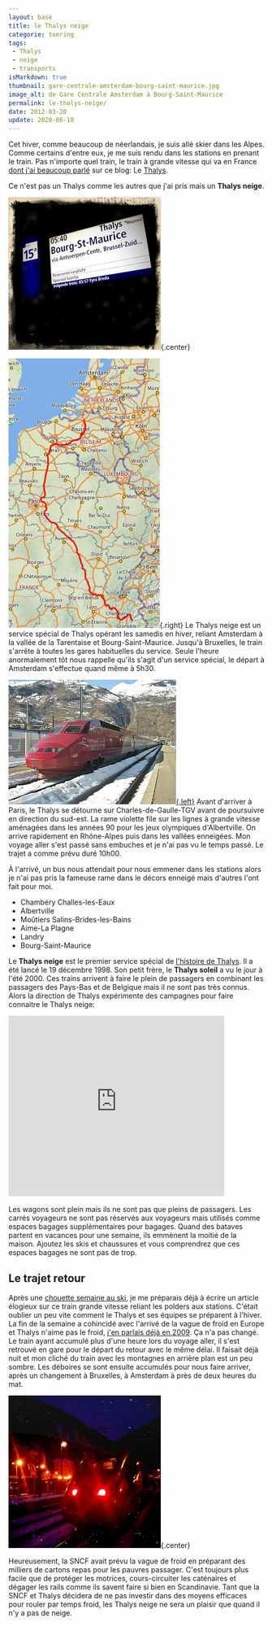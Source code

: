 ```yaml
---
layout: base
title: le Thalys neige
categorie: toering
tags: 
 - Thalys
 - neige
 - transports
isMarkdown: true
thumbnail: gare-centrale-amsterdam-bourg-saint-maurice.jpg
image_alt: de Gare Centrale Amsterdam à Bourg-Saint-Maurice
permalink: le-thalys-neige/
date: 2012-03-20
update: 2020-06-10
---
```


Cet hiver, comme beaucoup de néerlandais, je suis allé skier dans les Alpes. Comme certains d'entre eux, je me suis rendu dans les stations en prenant le train. Pas n'importe quel train, le train à grande vitesse qui va en France [dont j'ai beaucoup parlé](/?q=Thalys) sur ce blog: Le [Thalys](/?q=Thalys). 

Ce n'est pas un Thalys comme les autres que j'ai pris mais un **Thalys neige**.

![de Gare Centrale Amsterdam à Bourg-Saint-Maurice](gare-centrale-amsterdam-bourg-saint-maurice.jpg){.center}

<!--excerpt-->

![trajet du Thalys Neige de Anvers à Moûtiers](trajet-du-thalys-neige.png){.right}
Le Thalys neige est un service spécial de Thalys opérant les samedis en hiver, reliant Amsterdam à la vallée de la Tarentaise et Bourg-Saint-Maurice. Jusqu'à Bruxelles, le train s'arrête à toutes les gares habituelles du service. Seule l'heure anormalement tôt nous rappelle qu'ils s'agit d'un service spécial, le départ à Amsterdam s'effectue quand même à 5h30.

[![Thalys PBA n°4537 arrivé de Belgique est ici en stationnement en gare de Bourg-Saint-Maurice en Savoie durant les vacances d'hiver.](Thalys_4537_a_BSM.jpg){.left}](http://commons.wikimedia.org/wiki/File:Thalys_4537_%C3%A0_BSM.JPG)
Avant d'arriver à Paris, le Thalys se détourne sur Charles-de-Gaulle-TGV avant de poursuivre en direction du sud-est. La rame violette file sur les lignes à grande vitesse aménagées dans les années 90 pour les jeux olympiques d'Albertville. On arrive rapidement en Rhône-Alpes puis dans les vallées enneigées. Mon voyage aller s'est passé sans embuches et je n'ai pas vu le temps passé. Le trajet a comme prévu duré 10h00. 

À l'arrivé, un bus nous attendait pour nous emmener dans les stations alors je n'ai pas pris la fameuse rame dans le décors enneigé mais d'autres l'ont fait pour moi.

 - Chambéry Challes-les-Eaux  
 - Albertville  
 - Moûtiers Salins-Brides-les-Bains  
 - Aime-La Plagne  
 - Landry  
 - Bourg-Saint-Maurice  

Le **Thalys neige** est le premier service spécial de [l'histoire de Thalys](http://www.thalys.com/de/en/about-thalys/history). Il a été lancé le 19 décembre 1998. Son petit frère, le **Thalys soleil** a vu le jour à l'été 2000. Ces trains arrivent à faire le plein de passagers en combinant les passagers des Pays-Bas et de Belgique mais il ne sont pas très connus. Alors la direction de Thalys expérimente des campagnes pour faire connaitre le Thalys neige:

<!-- HTML -->
<div class="flex flex-col items-center">
<iframe src="http://www.slideshare.net/slideshow/embed_code/2379571" width="425" height="355" frameborder="0" marginwidth="0" marginheight="0" scrolling="no"></iframe> 
</div>
<!-- / HTML -->

Les wagons sont plein mais ils ne sont pas que pleins de passagers. Les carrés voyageurs ne sont pas réservés aux voyageurs mais utilisés comme espaces bagages supplémentaires pour bagages. Quand des bataves partent en vacances pour une semaine, ils emmènent la moitié de la maison. Ajoutez les skis et chaussures et vous comprendrez que ces espaces bagages ne sont pas de trop.


## Le trajet retour

Après une [chouette semaine au ski](https://picasaweb.google.com/116245480960689634895/ValThorens), je me préparais déjà à écrire un article élogieux sur ce train grande vitesse reliant les polders aux stations. C'était oublier un peu vite comment le Thalys et ses équipes se préparent à l'hiver. La fin de la semaine a cohincidé avec l'arrivé de la vague de froid en Europe et Thalys n'aime pas le froid, [j'en parlais déjà en 2009](/le-thalys-a-moins-grande-vitesse). Ça n'a pas changé. Le train ayant accumulé plus d'une heure lors du voyage aller, il s'est retrouvé en gare pour le départ du retour avec le même délai. Il faisait déjà nuit et mon cliché du train avec les montagnes en arrière plan est un peu sombre. Les déboires se sont ensuite accumulés pour nous faire arriver, après un changement à Bruxelles, à Amsterdam à près de deux heures du mat.

![Le Thalys neige à Moutiers](Thalys-a-Moutiers.jpg){.center}

Heureusement, la SNCF avait prévu la vague de froid en préparant des milliers de cartons repas pour les pauvres passager. C'est toujours plus facile que de protéger les motrices, cours-circuiter les caténaires et dégager les rails comme ils savent faire si bien en Scandinavie. Tant que la SNCF et Thalys décidera de ne pas investir dans des moyens efficaces pour rouler par temps froid, les Thalys neige ne sera un plaisir que quand il n'y a pas de neige.


<!-- post notes:
http://www.slideshare.net/nbbdo/thalys-thalys-neige
--->
